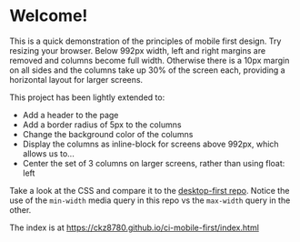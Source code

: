 # Welcome! 

This is a quick demonstration of the principles of mobile first design. Try resizing your browser. Below 992px width, left and right margins are removed and columns become full width. Otherwise there is a 10px margin on all sides and the columns take up 30% of the screen each, providing a horizontal layout for larger screens.

This project has been lightly extended to:

- Add a header to the page
- Add a border radius of 5px to the columns
- Change the background color of the columns
- Display the columns as inline-block for screens above 992px, which allows us to...
- Center the set of 3 columns on larger screens, rather than using float: left

Take a look at the CSS and compare it to the [desktop-first repo](https://github.com/ckz8780/ci-desktop-first). Notice the use of the `min-width` media query in this repo vs the `max-width` query in the other.

The index is at https://ckz8780.github.io/ci-mobile-first/index.html